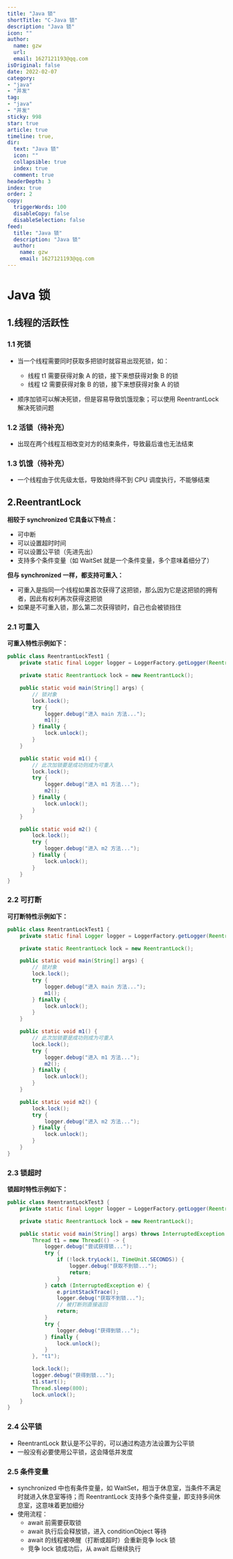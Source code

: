 ```yaml
---
title: "Java 锁"
shortTitle: "C-Java 锁"
description: "Java 锁"
icon: ""
author: 
  name: gzw
  url: 
  email: 1627121193@qq.com
isOriginal: false
date: 2022-02-07
category: 
- "java"
- "并发"
tag:
- "java"
- "并发"
sticky: 998
star: true
article: true
timeline: true,
dir:
  text: "Java 锁"
  icon: ""
  collapsible: true
  index: true
  comment: true
headerDepth: 3
index: true
order: 2
copy:
  triggerWords: 100
  disableCopy: false
  disableSelection: false
feed:
  title: "Java 锁"
  description: "Java 锁"
  author:
    name: gzw
    email: 1627121193@qq.com
---
```






# Java 锁

## 1.线程的活跃性

### 1.1 死锁

- 当一个线程需要同时获取多把锁时就容易出现死锁，如：
  - 线程 t1 需要获得对象 A 的锁，接下来想获得对象 B 的锁
  - 线程 t2 需要获得对象 B 的锁，接下来想获得对象 A 的锁

- 顺序加锁可以解决死锁，但是容易导致饥饿现象；可以使用 ReentrantLock 解决死锁问题



### 1.2 活锁（待补充）

- 出现在两个线程互相改变对方的结束条件，导致最后谁也无法结束



### 1.3 饥饿（待补充）

- 一个线程由于优先级太低，导致始终得不到 CPU 调度执行，不能够结束



## 2.ReentrantLock

**相较于 synchronized 它具备以下特点：**

- 可中断
- 可以设置超时时间
- 可以设置公平锁（先进先出）
- 支持多个条件变量（如 WaitSet 就是一个条件变量，多个意味着细分了）

**但与 synchronized 一样，都支持可重入：**

- 可重入是指同一个线程如果首次获得了这把锁，那么因为它是这把锁的拥有者，因此有权利再次获得这把锁
- 如果是不可重入锁，那么第二次获得锁时，自己也会被锁挡住



### 2.1 可重入

**可重入特性示例如下：**

```java
public class ReentrantLockTest1 {
    private static final Logger logger = LoggerFactory.getLogger(ReentrantLock.class);

    private static ReentrantLock lock = new ReentrantLock();

    public static void main(String[] args) {
        // 锁对象
        lock.lock();
        try {
            logger.debug("进入 main 方法...");
            m1();
        } finally {
            lock.unlock();
        }
    }

    public static void m1() {
        // 此次加锁要是成功则成为可重入
        lock.lock();
        try {
            logger.debug("进入 m1 方法...");
            m2();
        } finally {
            lock.unlock();
        }
    }

    public static void m2() {
        lock.lock();
        try {
            logger.debug("进入 m2 方法...");
        } finally {
            lock.unlock();
        }
    }
}
```





### 2.2 可打断

**可打断特性示例如下：**

```java
public class ReentrantLockTest1 {
    private static final Logger logger = LoggerFactory.getLogger(ReentrantLock.class);

    private static ReentrantLock lock = new ReentrantLock();

    public static void main(String[] args) {
        // 锁对象
        lock.lock();
        try {
            logger.debug("进入 main 方法...");
            m1();
        } finally {
            lock.unlock();
        }
    }

    public static void m1() {
        // 此次加锁要是成功则成为可重入
        lock.lock();
        try {
            logger.debug("进入 m1 方法...");
            m2();
        } finally {
            lock.unlock();
        }
    }

    public static void m2() {
        lock.lock();
        try {
            logger.debug("进入 m2 方法...");
        } finally {
            lock.unlock();
        }
    }
}
```





### 2.3 锁超时

**锁超时特性示例如下：**

```java
public class ReentrantLockTest3 {
    private static final Logger logger = LoggerFactory.getLogger(ReentrantLock.class);

    private static ReentrantLock lock = new ReentrantLock();

    public static void main(String[] args) throws InterruptedException {
        Thread t1 = new Thread(() -> {
            logger.debug("尝试获得锁...");
            try {
                if (!lock.tryLock(1, TimeUnit.SECONDS)) {
                    logger.debug("获取不到锁...");
                    return;
                }
            } catch (InterruptedException e) {
                e.printStackTrace();
                logger.debug("获取不到锁...");
                // 被打断则直接返回
                return;
            }
            try {
                logger.debug("获得到锁...");
            } finally {
                lock.unlock();
            }
        }, "t1");

        lock.lock();
        logger.debug("获得到锁...");
        t1.start();
        Thread.sleep(800);
        lock.unlock();
    }
}
```





### 2.4 公平锁

- ReentrantLock 默认是不公平的，可以通过构造方法设置为公平锁
- 一般没有必要使用公平锁，这会降低并发度





### 2.5 条件变量

- synchronized 中也有条件变量，如 WaitSet，相当于休息室，当条件不满足时就进入休息室等待；而 ReentrantLock 支持多个条件变量，即支持多间休息室，这意味着更加细分
- 使用流程：
  - await 前需要获取锁
  - await 执行后会释放锁，进入 conditionObject 等待
  - await 的线程被唤醒（打断或超时）会重新竞争 lock 锁
  - 竞争 lock 锁成功后，从 await 后继续执行





